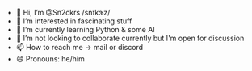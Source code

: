 - 👋 Hi, I’m @Sn2ckrs /snɪkɝz/
- 👀 I’m interested in fascinating stuff
- 🌱 I’m currently learning Python & some AI
- 💞️ I’m not looking to collaborate currently but I'm open for discussion
- 📫 How to reach me -> mail or discord
- 😄 Pronouns: he/him


<!---
Sn2ckrs/Sn2ckrs is a ✨ special ✨ repository because its `README.md` (this file) appears on your GitHub profile.
You can click the Preview link to take a look at your changes.
--->
